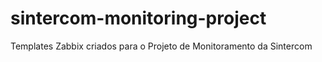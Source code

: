 # sintercom-monitoring-project
Templates Zabbix criados para o Projeto de Monitoramento da Sintercom
